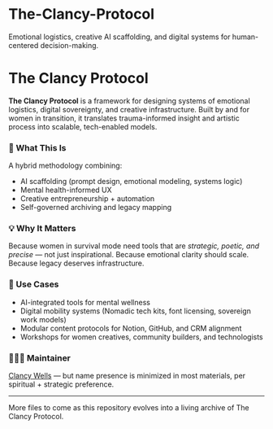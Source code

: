 # The-Clancy-Protocol
Emotional logistics, creative AI scaffolding, and digital systems for human-centered decision-making.
# The Clancy Protocol

**The Clancy Protocol** is a framework for designing systems of emotional logistics, digital sovereignty, and creative infrastructure. Built by and for women in transition, it translates trauma-informed insight and artistic process into scalable, tech-enabled models.

### 🔧 What This Is
A hybrid methodology combining:
- AI scaffolding (prompt design, emotional modeling, systems logic)
- Mental health-informed UX
- Creative entrepreneurship + automation
- Self-governed archiving and legacy mapping

### 💡 Why It Matters
Because women in survival mode need tools that are *strategic, poetic, and precise* — not just inspirational. Because emotional clarity should scale. Because legacy deserves infrastructure.

### 📌 Use Cases
- AI-integrated tools for mental wellness
- Digital mobility systems (Nomadic tech kits, font licensing, sovereign work models)
- Modular content protocols for Notion, GitHub, and CRM alignment
- Workshops for women creatives, community builders, and technologists

### 👩🏽‍💻 Maintainer
[Clancy Wells](mailto:the.clancy.protocol@gmail.com) — but name presence is minimized in most materials, per spiritual + strategic preference.

---

More files to come as this repository evolves into a living archive of The Clancy Protocol.
